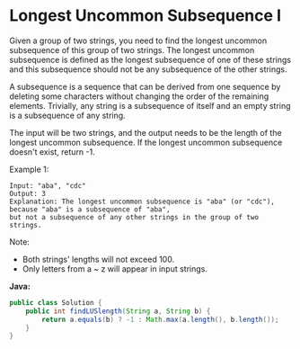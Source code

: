 # Longest Uncommon Subsequence I

Given a group of two strings, you need to find the longest uncommon subsequence of this group of two strings. The longest uncommon subsequence is defined as the longest subsequence of one of these strings and this subsequence should not be any subsequence of the other strings.

A subsequence is a sequence that can be derived from one sequence by deleting some characters without changing the order of the remaining elements. Trivially, any string is a subsequence of itself and an empty string is a subsequence of any string.

The input will be two strings, and the output needs to be the length of the longest uncommon subsequence. If the longest uncommon subsequence doesn't exist, return -1.

Example 1:

    Input: "aba", "cdc"
    Output: 3
    Explanation: The longest uncommon subsequence is "aba" (or "cdc"),
    because "aba" is a subsequence of "aba",
    but not a subsequence of any other strings in the group of two strings.

Note:

- Both strings' lengths will not exceed 100.
- Only letters from a ~ z will appear in input strings. 

**Java:**
```java
public class Solution {
    public int findLUSlength(String a, String b) {
        return a.equals(b) ? -1 : Math.max(a.length(), b.length());
    }
}
```
